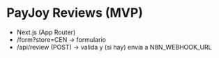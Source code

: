 # PayJoy Reviews (MVP)
- Next.js (App Router)
- /form?store=CEN → formulario
- /api/review (POST) → valida y (si hay) envía a N8N_WEBHOOK_URL
